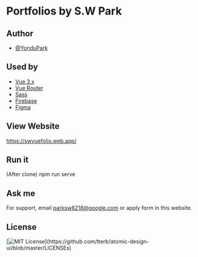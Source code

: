 
# Portfolios by S.W Park


## Author

- [@YonduPark](https://github.com/yondupark/vuefolio)

## Used by

 - [Vue 3.x](https://vuejs.org/)
 - [Vue Router](https://router.vuejs.org/)
 - [Sass](https://sass-lang.com/)
 - [Firebase](https://firebase.google.com/)
 - [Figma](https://www.figma.com/)
  
## View Website

https://swvuefolio.web.app/

  
## Run it

(After clone) npm run serve

  
## Ask me

For support, email parksw8218@google.com or apply form in this website.

## License

[![MIT License](https://img.shields.io/apm/l/atomic-design-ui.svg?)](https://github.com/tterb/atomic-design-ui/blob/master/LICENSEs)